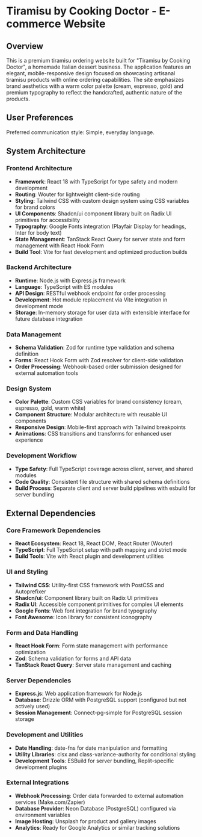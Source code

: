 # Tiramisu by Cooking Doctor - E-commerce Website

## Overview

This is a premium tiramisu ordering website built for "Tiramisu by Cooking Doctor", a homemade Italian dessert business. The application features an elegant, mobile-responsive design focused on showcasing artisanal tiramisu products with online ordering capabilities. The site emphasizes brand aesthetics with a warm color palette (cream, espresso, gold) and premium typography to reflect the handcrafted, authentic nature of the products.

## User Preferences

Preferred communication style: Simple, everyday language.

## System Architecture

### Frontend Architecture
- **Framework**: React 18 with TypeScript for type safety and modern development
- **Routing**: Wouter for lightweight client-side routing
- **Styling**: Tailwind CSS with custom design system using CSS variables for brand colors
- **UI Components**: Shadcn/ui component library built on Radix UI primitives for accessibility
- **Typography**: Google Fonts integration (Playfair Display for headings, Inter for body text)
- **State Management**: TanStack React Query for server state and form management with React Hook Form
- **Build Tool**: Vite for fast development and optimized production builds

### Backend Architecture
- **Runtime**: Node.js with Express.js framework
- **Language**: TypeScript with ES modules
- **API Design**: RESTful webhook endpoint for order processing
- **Development**: Hot module replacement via Vite integration in development mode
- **Storage**: In-memory storage for user data with extensible interface for future database integration

### Data Management
- **Schema Validation**: Zod for runtime type validation and schema definition
- **Forms**: React Hook Form with Zod resolver for client-side validation
- **Order Processing**: Webhook-based order submission designed for external automation tools

### Design System
- **Color Palette**: Custom CSS variables for brand consistency (cream, espresso, gold, warm white)
- **Component Structure**: Modular architecture with reusable UI components
- **Responsive Design**: Mobile-first approach with Tailwind breakpoints
- **Animations**: CSS transitions and transforms for enhanced user experience

### Development Workflow
- **Type Safety**: Full TypeScript coverage across client, server, and shared modules
- **Code Quality**: Consistent file structure with shared schema definitions
- **Build Process**: Separate client and server build pipelines with esbuild for server bundling

## External Dependencies

### Core Framework Dependencies
- **React Ecosystem**: React 18, React DOM, React Router (Wouter)
- **TypeScript**: Full TypeScript setup with path mapping and strict mode
- **Build Tools**: Vite with React plugin and development utilities

### UI and Styling
- **Tailwind CSS**: Utility-first CSS framework with PostCSS and Autoprefixer
- **Shadcn/ui**: Component library built on Radix UI primitives
- **Radix UI**: Accessible component primitives for complex UI elements
- **Google Fonts**: Web font integration for brand typography
- **Font Awesome**: Icon library for consistent iconography

### Form and Data Handling
- **React Hook Form**: Form state management with performance optimization
- **Zod**: Schema validation for forms and API data
- **TanStack React Query**: Server state management and caching

### Server Dependencies
- **Express.js**: Web application framework for Node.js
- **Database**: Drizzle ORM with PostgreSQL support (configured but not actively used)
- **Session Management**: Connect-pg-simple for PostgreSQL session storage

### Development and Utilities
- **Date Handling**: date-fns for date manipulation and formatting
- **Utility Libraries**: clsx and class-variance-authority for conditional styling
- **Development Tools**: ESBuild for server bundling, Replit-specific development plugins

### External Integrations
- **Webhook Processing**: Order data forwarded to external automation services (Make.com/Zapier)
- **Database Provider**: Neon Database (PostgreSQL) configured via environment variables
- **Image Hosting**: Unsplash for product and gallery images
- **Analytics**: Ready for Google Analytics or similar tracking solutions